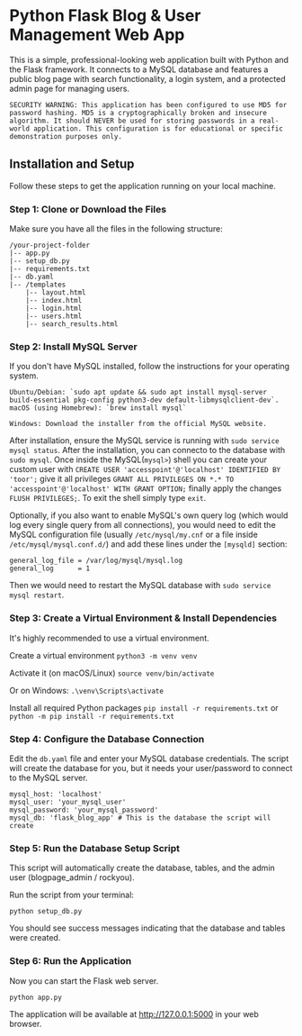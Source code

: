 # Python Flask Blog & User Management Web App

This is a simple, professional-looking web application built with Python and the Flask framework. It connects to a MySQL database and features a public blog page with search functionality, a login system, and a protected admin page for managing users.

    SECURITY WARNING: This application has been configured to use MD5 for password hashing. MD5 is a cryptographically broken and insecure algorithm. It should NEVER be used for storing passwords in a real-world application. This configuration is for educational or specific demonstration purposes only.

## Installation and Setup

Follow these steps to get the application running on your local machine.

### Step 1: Clone or Download the Files

Make sure you have all the files in the following structure:

```
/your-project-folder
|-- app.py
|-- setup_db.py
|-- requirements.txt
|-- db.yaml
|-- /templates
    |-- layout.html
    |-- index.html
    |-- login.html
    |-- users.html
    |-- search_results.html
```

### Step 2: Install MySQL Server

If you don't have MySQL installed, follow the instructions for your operating system.

    Ubuntu/Debian: `sudo apt update && sudo apt install mysql-server build-essential pkg-config python3-dev default-libmysqlclient-dev`.
    macOS (using Homebrew): `brew install mysql`

    Windows: Download the installer from the official MySQL website.

After installation, ensure the MySQL service is running with `sudo service mysql status`. After the installation, you can connecto to the database with `sudo mysql`. Once inside the MySQL(`mysql>`) shell you can create your custom user with `CREATE USER 'accesspoint'@'localhost' IDENTIFIED BY 'toor';` give it all privileges `GRANT ALL PRIVILEGES ON *.* TO 'accesspoint'@'localhost' WITH GRANT OPTION;` finally apply the changes `FLUSH PRIVILEGES;`. To exit the shell simply type `exit`.

Optionally, if you also want to enable MySQL's own query log (which would log every single query from all connections), you would need to edit the MySQL configuration file (usually `/etc/mysql/my.cnf` or a file inside `/etc/mysql/mysql.conf.d/`) and add these lines under the `[mysqld]` section:

```
general_log_file = /var/log/mysql/mysql.log
general_log      = 1
```
Then we would need to restart the MySQL database with `sudo service mysql restart`.

### Step 3: Create a Virtual Environment & Install Dependencies

It's highly recommended to use a virtual environment.

Create a virtual environment
`python3 -m venv venv`

Activate it (on macOS/Linux)
`source venv/bin/activate`

Or on Windows:
`.\venv\Scripts\activate`

Install all required Python packages
`pip install -r requirements.txt` or `python -m pip install -r requirements.txt`

### Step 4: Configure the Database Connection

Edit the `db.yaml` file and enter your MySQL database credentials. The script will create the database for you, but it needs your user/password to connect to the MySQL server.

```
mysql_host: 'localhost'
mysql_user: 'your_mysql_user'
mysql_password: 'your_mysql_password'
mysql_db: 'flask_blog_app' # This is the database the script will create
```

### Step 5: Run the Database Setup Script

This script will automatically create the database, tables, and the admin user (blogpage_admin / rockyou).

Run the script from your terminal:

`python setup_db.py`

You should see success messages indicating that the database and tables were created.

### Step 6: Run the Application

Now you can start the Flask web server.

`python app.py`

The application will be available at http://127.0.0.1:5000 in your web browser.
